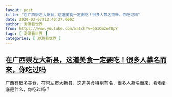 ```yaml
---
layout: post
title: "在广西崇左大新县，这道美食一定要吃！很多人慕名而来，你吃过吗"
date: 2020-03-07T12:40:27.000Z
author: 渺渺看世界
from: https://www.youtube.com/watch?v=6G1Om2oTOpY
tags: [ 渺渺看世界 ]
categories: [ 渺渺看世界 ]
---
```

<!--1583584827000-->
[在广西崇左大新县，这道美食一定要吃！很多人慕名而来，你吃过吗](https://www.youtube.com/watch?v=6G1Om2oTOpY)
------

<div>
广西有很多美食，在崇左市大新县，这道美食特别有名，很多人慕名而来，看看到底是什么，你吃过吗？
</div>
